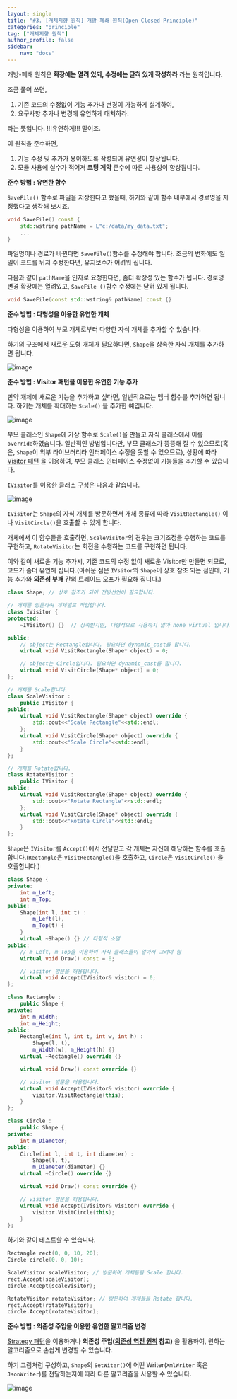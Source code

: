```yaml
---
layout: single
title: "#3. [개체지향 원칙] 개방-폐쇄 원칙(Open-Closed Principle)"
categories: "principle"
tag: ["개체지향 원칙"]
author_profile: false
sidebar: 
    nav: "docs"
---
```


개방-폐쇄 원칙은 **확장에는 열려 있되, 수정에는 닫혀 있게 작성하라** 라는 원칙입니다. 

조금 풀어 쓰면,

1. 기존 코드의 수정없이 기능 추가나 변경이 가능하게 설계하여,
2. 요구사항 추가나 변경에 유연하게 대처하라.

라는 뜻입니다. !!!유연하게!!! 말이죠.

이 원칙을 준수하면,

1. 기능 수정 및 추가가 용이하도록 작성되어 유연성이 향상됩니다.
2. 모듈 사용에 실수가 적어져 **코딩 계약** 준수에 따른 사용성이 향상됩니다.

**준수 방법 : 유연한 함수**

`SaveFile()` 함수로 파일을 저장한다고 했을때, 하기와 같이 함수 내부에서 경로명을 지정했다고 생각해 보시죠.

```cpp
void SaveFile() const {
    std::wstring pathName = L"c:/data/my_data.txt";
    ...
}
```

파일명이나 경로가 바뀐다면 `SaveFile()`함수를 수정해야 합니다. 조금의 변화에도 일일이 코드를 뒤져 수정한다면, 유지보수가 어려워 집니다.

다음과 같이 `pathName`을 인자로 요청한다면, 좀더 확장성 있는 함수가 됩니다.
경로명 변경 확장에는 열려있고, `SaveFile ()`함수 수정에는 닫혀 있게 됩니다.

```cpp
void SaveFile(const std::wstring& pathName) const {}
```

**준수 방법 : 다형성을 이용한 유연한 개체**

다형성을 이용하여 부모 개체로부터 다양한 자식 개체를 추가할 수 있습니다.

하기의 구조에서 새로운 도형 개체가 필요하다면, `Shape`을 상속한 자식 개체를 추가하면 됩니다.

![image](https://github.com/tango1202/tango1202.github.io/assets/133472501/55d845d9-bcfb-4e92-9683-8a7b108d5cb5)

**준수 방법 : Visitor 패턴을 이용한 유연한 기능 추가**

만약 개체에 새로운 기능을 추가하고 싶다면, 일반적으로는 멤버 함수를 추가하면 됩니다. 하기는 개체를 확대하는 `Scale()` 을 추가한 예입니다.

![image](https://github.com/tango1202/tango1202.github.io/assets/133472501/ff2a24ff-2c54-4c5e-93fe-172eeb3a6947)

부모 클래스인 `Shape`에 가상 함수로 `Scale()`을 만들고 자식 클래스에서 이를 `override`하였습니다. 일반적인 방법입니다만, 부모 클래스가 뚱뚱해 질 수 있으므로(혹은, `Shape`이 외부 라이브러리라 인터페이스 수정을 못할 수 있으므로), 상황에 따라 [Visitor 패턴](https://tango1202.github.io/pattern/pattern-visitor/) 을 이용하여, 부모 클래스 인터페이스 수정없이 기능들을 추가할 수 있습니다.

`IVisitor`를 이용한 클래스 구성은 다음과 같습니다.

![image](https://github.com/tango1202/tango1202.github.io/assets/133472501/6cc08759-629b-4be7-a617-02f373ad2b43)

`IVisitor`는 `Shape`의 자식 개체를 방문하면서 개체 종류에 따라 `VisitRectangle()` 이나 `VisitCircle()`을 호출할 수 있게 합니다.

개체에서 이 함수들을 호출하면, `ScaleVisitor`의 경우는 크기조정을 수행하는 코드를 구현하고, `RotateVisitor`는 회전을 수행하는 코드를 구현하면 됩니다. 

이와 같이 새로운 기능 추가시, 기존 코드의 수정 없이 새로운 Visitor만 만들면 되므로, 코드가 좀더 유연해 집니다.(아쉬운 점은 `IVsitor`와 `Shape`이 상호 참조 되는 점인데, 기능 추가와 **의존성 부패** 간의 트레이드 오프가 필요해 집니다.)

```cpp
class Shape; // 상호 참조가 되어 전방선언이 필요합니다.

// 개체를 방문하여 개체별로 작업합니다.
class IVisitor {
protected:
    ~IVisitor() {}  // 상속받지만, 다형적으로 사용하지 않아 none virtual 입니다.

public:
    // object는 Rectangle입니다. 필요하면 dynamic_cast를 합니다.
    virtual void VisitRectangle(Shape* object) = 0;

    // object는 Circle입니다. 필요하면 dynamic_cast를 합니다.
    virtual void VisitCircle(Shape* object) = 0;
};

// 개체를 Scale합니다.
class ScaleVisitor : 
    public IVisitor {
public:
    virtual void VisitRectangle(Shape* object) override {
        std::cout<<"Scale Rectangle"<<std::endl; 
    };
    virtual void VisitCircle(Shape* object) override {
        std::cout<<"Scale Circle"<<std::endl; 
    }
};

// 개체를 Rotate합니다.
class RotateVisitor : 
    public IVisitor {
public:
    virtual void VisitRectangle(Shape* object) override {
        std::cout<<"Rotate Rectangle"<<std::endl; 
    };
    virtual void VisitCircle(Shape* object) override {
        std::cout<<"Rotate Circle"<<std::endl; 
    }
};
```

`Shape`은 `IVisitor`를 `Accept()`에서 전달받고 각 개체는 자신에 해당하는 함수를 호출합니다.(`Rectangle`은 `VisitRectangle()`을 호출하고, `Circle`은 `VisitCircle()` 을 호출합니다.)

```cpp
class Shape {
private:
    int m_Left;
    int m_Top;
public:
    Shape(int l, int t) :
        m_Left(l),
        m_Top(t) {
    }
    virtual ~Shape() {} // 다형적 소멸
public:
    // m_Left, m_Top을 이용하여 자식 클래스들이 알아서 그려야 함
    virtual void Draw() const = 0; 

    // visitor 방문을 허용합니다.
    virtual void Accept(IVisitor& visitor) = 0;
};

class Rectangle : 
    public Shape {
private:
    int m_Width;
    int m_Height;
public:    
    Rectangle(int l, int t, int w, int h) : 
        Shape(l, t), 
        m_Width(w), m_Height(h) {}
    virtual ~Rectangle() override {}   

    virtual void Draw() const override {}

    // visitor 방문을 허용합니다.
    virtual void Accept(IVisitor& visitor) override {
        visitor.VisitRectangle(this);   
    }
};

class Circle : 
    public Shape {
private:
    int m_Diameter;
public:    
    Circle(int l, int t, int diameter) : 
        Shape(l, t), 
        m_Diameter(diameter) {}
    virtual ~Circle() override {}   

    virtual void Draw() const override {}

    // visitor 방문을 허용합니다.
    virtual void Accept(IVisitor& visitor) override {
        visitor.VisitCircle(this);
    }
};    
```

하기와 같이 테스트할 수 있습니다.

```cpp
Rectangle rect(0, 0, 10, 20);
Circle circle(0, 0, 10);

ScaleVisitor scaleVisitor; // 방문하여 개체들을 Scale 합니다.
rect.Accept(scaleVisitor);
circle.Accept(scaleVisitor);

RotateVisitor rotateVisitor; // 방문하여 개체들을 Rotate 합니다.
rect.Accept(rotateVisitor);
circle.Accept(rotateVisitor);
```

**준수 방법 : 의존성 주입을 이용한 유연한 알고리즘 변경**

[Strategy 패턴](https://tango1202.github.io/pattern/pattern-strategy/)을 이용하거나 **의존성 주입([의존성 역전 원칙](https://tango1202.github.io/principle/principle-dependency-inversion/) 참고)** 을 활용하여, 원하는 알고리즘으로 손쉽게 변경할 수 있습니다.

하기 그림처럼 구성하고, `Shape`의 `SetWiter()`에 어떤 Writer(`XmlWriter` 혹은 `JsonWriter`)를 전달하는지에 따라 다른 알고리즘을 사용할 수 있습니다.

![image](https://github.com/tango1202/tango1202.github.io/assets/133472501/fe211413-2247-44bf-99bf-603eb6cb7308)



